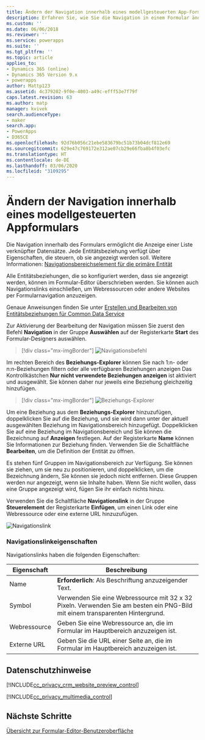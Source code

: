 ```yaml
---
title: Ändern der Navigation innerhalb eines modellgesteuerten App-Formulars in Power Apps | Microsoft-Dokumentation
description: Erfahren Sie, wie Sie die Navigation in einem Formular ändern
ms.custom: ''
ms.date: 06/06/2018
ms.reviewer: ''
ms.service: powerapps
ms.suite: ''
ms.tgt_pltfrm: ''
ms.topic: article
applies_to:
- Dynamics 365 (online)
- Dynamics 365 Version 9.x
- powerapps
author: Mattp123
ms.assetid: 4c379202-9f0e-4003-a49c-efff53e7f79f
caps.latest.revision: 63
ms.author: matp
manager: kvivek
search.audienceType:
- maker
search.app:
- PowerApps
- D365CE
ms.openlocfilehash: 92d76b056c21ebe583679bc51b73b04dcf812e69
ms.sourcegitcommit: 629e47c769172e312ae07cb29e66fba8b4f03efc
ms.translationtype: HT
ms.contentlocale: de-DE
ms.lasthandoff: 03/06/2020
ms.locfileid: "3109295"
---
```

# <a name="change-navigation-within-a-model-driven-app-form"></a>Ändern der Navigation innerhalb eines modellgesteuerten Appformulars

 Die Navigation innerhalb des Formulars ermöglicht die Anzeige einer Liste verknüpfter Datensätze. Jede Entitätsbeziehung verfügt über Eigenschaften, die steuern, ob sie angezeigt werden soll. Weitere Informationen: [Navigationsbereichselement für die primäre Entität](../common-data-service/create-edit-1n-relationships-solution-explorer.md#navigation-pane-item-for-primary-entity)  
  
 Alle Entitätsbeziehungen, die so konfiguriert werden, dass sie angezeigt werden, können im Formular-Editor überschrieben werden. Sie können auch Navigationslinks einschließen, um Webressourcen oder andere Websites per Formularnavigation anzuzeigen.  
  
 Genaue Anweisungen finden Sie unter [Erstellen und Bearbeiten von Entitätsbeziehungen für Common Data Service](../common-data-service/create-edit-entity-relationships.md)  
  
 Zur Aktivierung der Bearbeitung der Navigation müssen Sie zuerst den Befehl **Navigation** in der Gruppe **Auswählen** auf der Registerkarte **Start** des Formular-Designers auswählen.  
 
> [!div class="mx-imgBorder"] 
> ![Navigationsbefehl](media/navigation-command.png)
 
 Im rechten Bereich des **Beziehungs-Explorer** können Sie nach 1:n- oder n:n-Beziehungen filtern oder alle verfügbaren Beziehungen anzeigen Das Kontrollkästchen **Nur nicht verwendete Beziehungen anzeigen** ist aktiviert und ausgewählt. Sie können daher nur jeweils eine Beziehung gleichzeitig hinzufügen.  
 
 > [!div class="mx-imgBorder"] 
 > ![Beziehungs-Explorer](media/relationship-explorer.png)

 Um eine Beziehung aus dem **Beziehungs-Explorer** hinzuzufügen, doppelklicken Sie auf die Beziehung, und sie wird dann unter der aktuell ausgewählten Beziehung im Navigationsbereich hinzugefügt. Doppelklicken Sie auf eine Beziehung im Navigationsbereich und Sie können die Bezeichnung auf **Anzeigen** festlegen. Auf der Registerkarte **Name** können Sie Informationen zur Beziehung finden. Verwenden Sie die Schaltfläche **Bearbeiten**, um die Definition der Entität zu öffnen.  
  
 Es stehen fünf Gruppen im Navigationsbereich zur Verfügung. Sie können sie ziehen, um sie neu zu positionieren, und doppelklicken, um die Bezeichnung ändern, Sie können sie jedoch nicht entfernen. Diese Gruppen werden nur angezeigt, wenn sie Inhalte haben. Wenn Sie nicht wollen, dass eine Gruppe angezeigt wird, fügen Sie ihr einfach nichts hinzu.  
  
 Verwenden Sie die Schaltfläche **Navigationslink** in der Gruppe **Steuerelement** der Registerkarte **Einfügen**, um einen Link oder eine Webressource oder eine externe URL hinzuzufügen.  
 
 ![Navigationslink](media/navigation-link.png)
 
<a name="BKMK_NavigationLinkProperties"></a>   
### <a name="navigation-link-properties"></a>Navigationslinkeigenschaften  
 Navigationslinks haben die folgenden Eigenschaften:  
  
|Eigenschaft|Beschreibung|  
|--------------|-----------------|  
|Name|**Erforderlich**: Als Beschriftung anzuzeigender Text.|  
|Symbol|Verwenden Sie eine Webressource mit 32 x 32 Pixeln. Verwenden Sie am besten ein PNG-Bild mit einem transparenten Hintergrund.|  
|Webressource|Geben Sie eine Webressource an, die im Formular im Hauptbereich anzuzeigen ist.|  
|Externe URL|Geben Sie die URL einer Seite an, die im Formular im Hauptbereich anzuzeigen ist.|  

<a name="BKMK_PrivacyNotices"></a>   

## <a name="privacy-notices"></a>Datenschutzhinweise  
 [!INCLUDE[cc_privacy_crm_website_preview_control](../../includes/cc-privacy-crm-website-preview-control.md)]    
  
 [!INCLUDE[cc_privacy_multimedia_control](../../includes/cc-privacy-multimedia-control.md)]  

## <a name="next-steps"></a>Nächste Schritte

[Übersicht zur Formular-Editor-Benutzeroberfläche](form-editor-user-interface-legacy.md)
